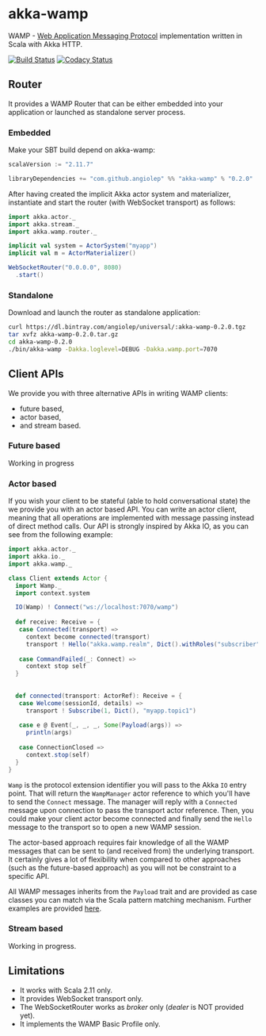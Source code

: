 # akka-wamp
WAMP - [Web Application Messaging Protocol](http://wamp-proto.org/) implementation written in Scala with Akka HTTP.

[![Build Status][travis-image]][travis-url] [![Codacy Status][codacy-image]][codacy-url]


## Router
It provides a WAMP Router that can be either embedded into your application or launched as standalone server process.

### Embedded
Make your SBT build depend on akka-wamp:
```scala
scalaVersion := "2.11.7"

libraryDependencies += "com.github.angiolep" %% "akka-wamp" % "0.2.0"
```

After having created the implicit Akka actor system and materializer, instantiate and start the router (with WebSocket transport) as follows:
```scala
import akka.actor._
import akka.stream._
import akka.wamp.router._

implicit val system = ActorSystem("myapp")
implicit val m = ActorMaterializer()

WebSocketRouter("0.0.0.0", 8080)
  .start()
```

### Standalone
Download and launch the router as standalone application:

```bash
curl https://dl.bintray.com/angiolep/universal/:akka-wamp-0.2.0.tgz
tar xvfz akka-wamp-0.2.0.tar.gz
cd akka-wamp-0.2.0
./bin/akka-wamp -Dakka.loglevel=DEBUG -Dakka.wamp.port=7070
```

 
## Client APIs
We provide you with three alternative APIs in writing WAMP clients:

 * future based,
 * actor based,
 * and stream based.


### Future based
Working in progress


### Actor based
If you wish your client to be stateful (able to hold conversational state) the we provide you with an actor based API. You can write an actor client, meaning that all operations are implemented with message passing instead of direct method calls. Our API is strongly inspired by Akka IO, as you can see from the following example:

```scala
import akka.actor._
import akka.io._
import akka.wamp._

class Client extends Actor {
  import Wamp._
  import context.system

  IO(Wamp) ! Connect("ws://localhost:7070/wamp")
  
  def receive: Receive = {
   case Connected(transport) =>
     context become connected(transport)
     transport ! Hello("akka.wamp.realm", Dict().withRoles("subscriber"))
     
   case CommandFailed(_: Connect) =>
     context stop self
  }
  
  
  def connected(transport: ActorRef): Receive = {
   case Welcome(sessionId, details) =>
     transport ! Subscribe(1, Dict(), "myapp.topic1")
     
   case e @ Event(_, _, _, Some(Payload(args)) =>
     println(args)
  
   case ConnectionClosed => 
     context.stop(self)
  }
}
```

``Wamp`` is the protocol extension identifier you will pass to the Akka ``IO`` entry point. That will return the ``WampManager`` actor reference to which you'll have to send the ``Connect`` message. The manager will reply with a ``Connected`` message upon connection to pass the transport actor reference. Then, you could make your client actor become connected and finally send the ``Hello`` message to the transport so to open a new WAMP session.

The actor-based approach requires fair knowledge of all the WAMP messages that can be sent to (and received from) the underlying transport. It certainly gives a lot of flexibility when compared to other approaches (such as the future-based approach) as you will not be constraint to a specific API. 

All WAMP messages inherits from the ``Payload`` trait and are provided as case classes you can match via the Scala pattern matching mechanism. Further examples are provided [here](https://github.com/angiolep/akka-wamp/tree/master/examples/main/scala/akka/wamp/client/actor).



### Stream based
Working in progress.


## Limitations

 * It works with Scala 2.11 only.
 * It provides WebSocket transport only.
 * The WebSocketRouter works as _broker_ only (_dealer_ is NOT provided yet).
 * It implements the WAMP Basic Profile only.
 


[travis-image]: https://travis-ci.org/angiolep/akka-wamp.svg?branch=master
[travis-url]: https://travis-ci.org/angiolep/akka-wamp

[codacy-image]: https://api.codacy.com/project/badge/grade/f66d939188b944bbbfacde051a015ca1
[codacy-url]: https://www.codacy.com/app/paolo-angioletti/akka-wamp
